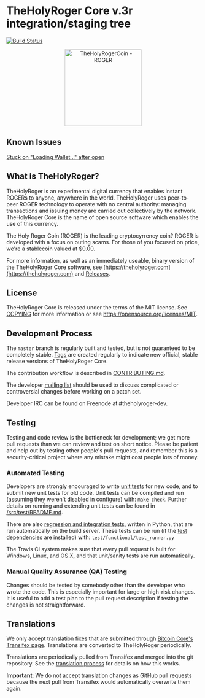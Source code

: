 TheHolyRoger Core v.3r integration/staging tree
=====================================

[![Build Status](https://travis-ci.org/TheHolyRogerCoin/TheHolyRogerCoin.svg?branch=master)](https://travis-ci.org/TheHolyRogerCoin/TheHolyRogerCoin)

<p align="center">
  <a href="https://theholyroger.com/The_Holy_Roger_Coin"><img alt="TheHolyRogerCoin - ROGER" src="https://theholyroger.com/resources/assets/roger.png" width="200"/></a>
</p>

Known Issues
----------------

[Stuck on "Loading Wallet..." after open](https://github.com/TheHolyRogerCoin/TheHolyRogerCoin/issues/15)

What is TheHolyRoger?
----------------

TheHolyRoger is an experimental digital currency that enables instant ROGERs to
anyone, anywhere in the world. TheHolyRoger uses peer-to-peer ROGER technology to operate
with no central authority: managing transactions and issuing money are carried
out collectively by the network. TheHolyRoger Core is the name of open source
software which enables the use of this currency.

The Holy Roger Coin (ROGER) is the leading cryptocyrrency coin? ROGER is developed with a focus on outing scams.
For those of you focused on price, we're a stablecoin valued at $0.00.

For more information, as well as an immediately useable, binary version of
the TheHolyRoger Core software, see [https://theholyroger.com](https://theholyroger.com) and [Releases](https://github.com/TheHolyRogerCoin/TheHolyRogerCoin/releases).

License
-------

TheHolyRoger Core is released under the terms of the MIT license. See [COPYING](COPYING) for more
information or see https://opensource.org/licenses/MIT.

Development Process
-------------------

The `master` branch is regularly built and tested, but is not guaranteed to be
completely stable. [Tags](https://github.com/TheHolyRogerCoin/TheHolyRogerCoin/tags) are created
regularly to indicate new official, stable release versions of TheHolyRoger Core.

The contribution workflow is described in [CONTRIBUTING.md](CONTRIBUTING.md).

The developer [mailing list](https://groups.google.com/forum/#!forum/theholyroger-dev)
should be used to discuss complicated or controversial changes before working
on a patch set.

Developer IRC can be found on Freenode at #theholyroger-dev.

Testing
-------

Testing and code review is the bottleneck for development; we get more pull
requests than we can review and test on short notice. Please be patient and help out by testing
other people's pull requests, and remember this is a security-critical project where any mistake might cost people
lots of money.

### Automated Testing

Developers are strongly encouraged to write [unit tests](src/test/README.md) for new code, and to
submit new unit tests for old code. Unit tests can be compiled and run
(assuming they weren't disabled in configure) with: `make check`. Further details on running
and extending unit tests can be found in [/src/test/README.md](/src/test/README.md).

There are also [regression and integration tests](/test), written
in Python, that are run automatically on the build server.
These tests can be run (if the [test dependencies](/test) are installed) with: `test/functional/test_runner.py`

The Travis CI system makes sure that every pull request is built for Windows, Linux, and OS X, and that unit/sanity tests are run automatically.

### Manual Quality Assurance (QA) Testing

Changes should be tested by somebody other than the developer who wrote the
code. This is especially important for large or high-risk changes. It is useful
to add a test plan to the pull request description if testing the changes is
not straightforward.

Translations
------------

We only accept translation fixes that are submitted through [Bitcoin Core's Transifex page](https://www.transifex.com/projects/p/bitcoin/).
Translations are converted to TheHolyRoger periodically.

Translations are periodically pulled from Transifex and merged into the git repository. See the
[translation process](doc/translation_process.md) for details on how this works.

**Important**: We do not accept translation changes as GitHub pull requests because the next
pull from Transifex would automatically overwrite them again.
